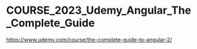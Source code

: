 # COURSE_2023_Udemy_Angular_The_Complete_Guide
https://www.udemy.com/course/the-complete-guide-to-angular-2/
